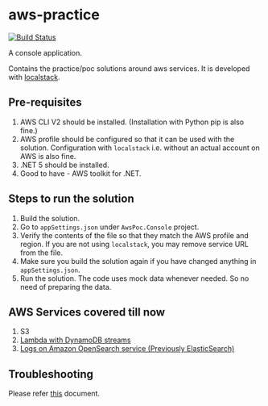 # aws-practice

[![Build Status](https://travis-ci.com/yogbhavsar/aws-practice.svg?branch=main)](https://travis-ci.com/github/yogbhavsar/aws-practice)

A console application.

Contains the practice/poc solutions around aws services. It is developed with [localstack](https://github.com/localstack/localstack).

## Pre-requisites
1. AWS CLI V2 should be installed. (Installation with Python pip is also fine.)
2. AWS profile should be configured so that it can be used with the solution. Configuration with `localstack` i.e. without an actual account on AWS is also fine.
3. .NET 5 should be installed.
4. Good to have - AWS toolkit for .NET.

## Steps to run the solution
1. Build the solution.
2. Go to `appSettings.json` under `AwsPoc.Console` project.
3. Verify the contents of the file so that they match the AWS profile and region. If you are not using `localstack`, you may remove service URL from the file.
4. Make sure you build the solution again if you have changed anything in `appSettings.json`.
5. Run the solution. The code uses mock data whenever needed. So no need of preparing the data.

## AWS Services covered till now
1. S3
2. [Lambda with DynamoDB streams](DynamoChangesLogger/README.md)
3. [Logs on Amazon OpenSearch service (Previously ElasticSearch)](LogsProducer/README.md)

## Troubleshooting
Please refer [this](Troubleshooting.md) document.